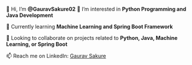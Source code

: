 👋 Hi, I’m **@GauravSakure02**
👀 I’m interested in **Python Programming and Java Development**

🌱 Currently learning **Machine Learning and Spring Boot Framework**

💼 Looking to collaborate on projects related to **Python, Java, Machine Learning, or Spring Boot**

📫 Reach me on LinkedIn: [Gaurav Sakure](https://www.linkedin.com/in/gauravsakure2002/)




